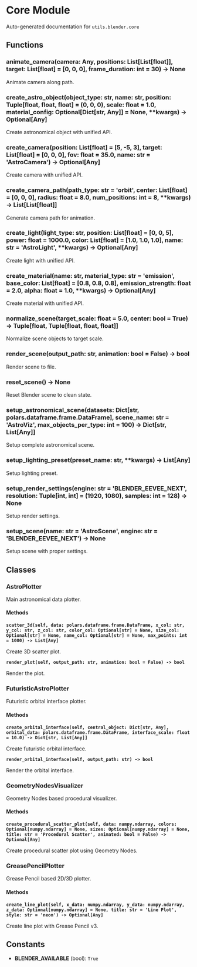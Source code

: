 # Core Module

Auto-generated documentation for `utils.blender.core`

## Functions

### animate_camera(camera: Any, positions: List[List[float]], target: List[float] = [0, 0, 0], frame_duration: int = 30) -> None

Animate camera along path.

### create_astro_object(object_type: str, name: str, position: Tuple[float, float, float] = (0, 0, 0), scale: float = 1.0, material_config: Optional[Dict[str, Any]] = None, **kwargs) -> Optional[Any]

Create astronomical object with unified API.

### create_camera(position: List[float] = [5, -5, 3], target: List[float] = [0, 0, 0], fov: float = 35.0, name: str = 'AstroCamera') -> Optional[Any]

Create camera with unified API.

### create_camera_path(path_type: str = 'orbit', center: List[float] = [0, 0, 0], radius: float = 8.0, num_positions: int = 8, **kwargs) -> List[List[float]]

Generate camera path for animation.

### create_light(light_type: str, position: List[float] = [0, 0, 5], power: float = 1000.0, color: List[float] = [1.0, 1.0, 1.0], name: str = 'AstroLight', **kwargs) -> Optional[Any]

Create light with unified API.

### create_material(name: str, material_type: str = 'emission', base_color: List[float] = [0.8, 0.8, 0.8], emission_strength: float = 2.0, alpha: float = 1.0, **kwargs) -> Optional[Any]

Create material with unified API.

### normalize_scene(target_scale: float = 5.0, center: bool = True) -> Tuple[float, Tuple[float, float, float]]

Normalize scene objects to target scale.

### render_scene(output_path: str, animation: bool = False) -> bool

Render scene to file.

### reset_scene() -> None

Reset Blender scene to clean state.

### setup_astronomical_scene(datasets: Dict[str, polars.dataframe.frame.DataFrame], scene_name: str = 'AstroViz', max_objects_per_type: int = 100) -> Dict[str, List[Any]]

Setup complete astronomical scene.

### setup_lighting_preset(preset_name: str, **kwargs) -> List[Any]

Setup lighting preset.

### setup_render_settings(engine: str = 'BLENDER_EEVEE_NEXT', resolution: Tuple[int, int] = (1920, 1080), samples: int = 128) -> None

Setup render settings.

### setup_scene(name: str = 'AstroScene', engine: str = 'BLENDER_EEVEE_NEXT') -> None

Setup scene with proper settings.

## Classes

### AstroPlotter

Main astronomical data plotter.

#### Methods

**`scatter_3d(self, data: polars.dataframe.frame.DataFrame, x_col: str, y_col: str, z_col: str, color_col: Optional[str] = None, size_col: Optional[str] = None, name_col: Optional[str] = None, max_points: int = 1000) -> List[Any]`**

Create 3D scatter plot.

**`render_plot(self, output_path: str, animation: bool = False) -> bool`**

Render the plot.

### FuturisticAstroPlotter

Futuristic orbital interface plotter.

#### Methods

**`create_orbital_interface(self, central_object: Dict[str, Any], orbital_data: polars.dataframe.frame.DataFrame, interface_scale: float = 10.0) -> Dict[str, List[Any]]`**

Create futuristic orbital interface.

**`render_orbital_interface(self, output_path: str) -> bool`**

Render the orbital interface.

### GeometryNodesVisualizer

Geometry Nodes based procedural visualizer.

#### Methods

**`create_procedural_scatter_plot(self, data: numpy.ndarray, colors: Optional[numpy.ndarray] = None, sizes: Optional[numpy.ndarray] = None, title: str = 'Procedural Scatter', animated: bool = False) -> Optional[Any]`**

Create procedural scatter plot using Geometry Nodes.

### GreasePencilPlotter

Grease Pencil based 2D/3D plotter.

#### Methods

**`create_line_plot(self, x_data: numpy.ndarray, y_data: numpy.ndarray, z_data: Optional[numpy.ndarray] = None, title: str = 'Line Plot', style: str = 'neon') -> Optional[Any]`**

Create line plot with Grease Pencil v3.

## Constants

- **BLENDER_AVAILABLE** (bool): `True`
